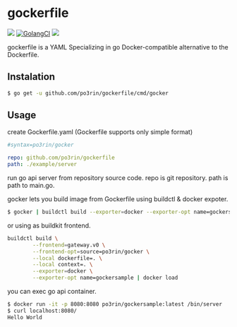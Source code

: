 # gockerfile

<img src="https://img.shields.io/badge/go-v1.12-blue.svg"/> [![GolangCI](https://golangci.com/badges/github.com/po3rin/gockerfile.svg)](https://golangci.com) <a href="https://codeclimate.com/github/po3rin/gockerfile/maintainability"> <a href="https://codeclimate.com/github/po3rin/gockerfile/maintainability"><img src="https://api.codeclimate.com/v1/badges/7cc6dbab602cfd7e2e9a/maintainability" /></a>

gockerfile is a YAML Specializing in go Docker-compatible alternative to the Dockerfile.

## Instalation

```bash
$ go get -u github.com/po3rin/gockerfile/cmd/gocker
```

## Usage

create Gockerfile.yaml (Gockerfile supports only simple format)

```yaml
#syntax=po3rin/gocker

repo: github.com/po3rin/gockerfile
path: ./example/server
```

run go api server from repository source code. repo is git repository. path is path to main.go.


gocker lets you build image from Gockerfile using buildctl & docker expoter.

```bash
$ gocker | buildctl build --exporter=docker --exporter-opt name=gockersample | docker load
```

or using as buildkit frontend.

```bash
buildctl build \
		--frontend=gateway.v0 \
		--frontend-opt=source=po3rin/gocker \
		--local dockerfile=. \
		--local context=. \
		--exporter=docker \
		--exporter-opt name=gockersample | docker load
```

you can exec go api container.

```bash
$ docker run -it -p 8080:8080 po3rin/gockersample:latest /bin/server
$ curl localhost:8080/
Hello World
```
